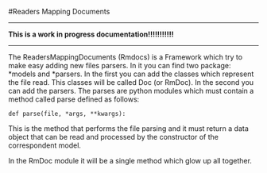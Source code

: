 #Readers Mapping Documents

----------

**This is a work in progress documentation!!!!!!!!!!!**

----------


The ReadersMappingDocuments (Rmdocs) is a Framework which try to make easy adding new files parsers. 
In it you can find two package: *models and *parsers. 
In the first you can add the classes which represent the file read. This classes will be called Doc (or RmDoc).
In the second you can add the parsers. The parses are python modules which must contain a method called parse defined as follows:

	def parse(file, *args, **kwargs):

This is the method that performs the file parsing and it must return a data object that can be read and processed by the constructor of the correspondent model.

In the RmDoc module it will be a single method which glow up all together.
